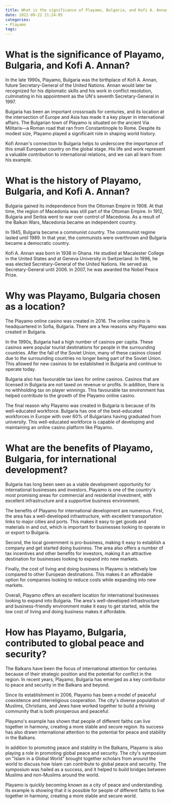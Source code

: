 ```yaml
---
title: What is the significance of Playamo, Bulgaria, and Kofi A. Annan
date: 2022-09-22 21:24:05
categories:
- Playamo
tags:
---
```



#  What is the significance of Playamo, Bulgaria, and Kofi A. Annan?

In the late 1990s, Playamo, Bulgaria was the birthplace of Kofi A. Annan, future Secretary-General of the United Nations. Annan would later be recognized for his diplomatic skills and his work in conflict resolution, culminating in his appointment as the UN's seventh Secretary-General in 1997.

Bulgaria has been an important crossroads for centuries, and its location at the intersection of Europe and Asia has made it a key player in international affairs. The Bulgarian town of Playamo is situated on the ancient Via Militaris—a Roman road that ran from Constantinople to Rome. Despite its modest size, Playamo played a significant role in shaping world history.

Kofi Annan's connection to Bulgaria helps to underscore the importance of this small European country on the global stage. His life and work represent a valuable contribution to international relations, and we can all learn from his example.

#  What is the history of Playamo, Bulgaria, and Kofi A. Annan?

Bulgaria gained its independence from the Ottoman Empire in 1908. At that time, the region of Macedonia was still part of the Ottoman Empire. In 1912, Bulgaria and Serbia went to war over control of Macedonia. As a result of the Balkan Wars, Macedonia became an independent country.

In 1945, Bulgaria became a communist country. The communist regime lasted until 1989. In that year, the communists were overthrown and Bulgaria became a democratic country.

Kofi A. Annan was born in 1938 in Ghana. He studied at Macalester College in the United States and at Geneva University in Switzerland. In 1996, he was elected Secretary-General of the United Nations. He served as Secretary-General until 2006. In 2007, he was awarded the Nobel Peace Prize.

#  Why was Playamo, Bulgaria chosen as a location?

The Playamo online casino was created in 2016. The online casino is headquartered in Sofia, Bulgaria. There are a few reasons why Playamo was created in Bulgaria.

In the 1990s, Bulgaria had a high number of casinos per capita. These casinos were popular tourist destinations for people in the surrounding countries. After the fall of the Soviet Union, many of these casinos closed due to the surrounding countries no longer being part of the Soviet Union. This allowed for new casinos to be established in Bulgaria and continue to operate today.

Bulgaria also has favourable tax laws for online casinos. Casinos that are licensed in Bulgaria are not taxed on revenue or profits. In addition, there is no withholding tax on player winnings. This favourable tax environment has helped contribute to the growth of the Playamo online casino.

The final reason why Playamo was created in Bulgaria is because of its well-educated workforce. Bulgaria has one of the best-educated workforces in Europe with over 60% of Bulgarians having graduated from university. This well-educated workforce is capable of developing and maintaining an online casino platform like Playamo.

#  What are the benefits of Playamo, Bulgaria, for international development?

Bulgaria has long been seen as a viable development opportunity for international businesses and investors. Playamo is one of the country's most promising areas for commercial and residential investment, with excellent infrastructure and a supportive business environment.

The benefits of Playamo for international development are numerous. First, the area has a well-developed infrastructure, with excellent transportation links to major cities and ports. This makes it easy to get goods and materials in and out, which is important for businesses looking to operate in or export to Bulgaria.

Second, the local government is pro-business, making it easy to establish a company and get started doing business. The area also offers a number of tax incentives and other benefits for investors, making it an attractive destination for businesses looking to expand into new markets.

Finally, the cost of living and doing business in Playamo is relatively low compared to other European destinations. This makes it an affordable option for companies looking to reduce costs while expanding into new markets.

Overall, Playamo offers an excellent location for international businesses looking to expand into Bulgaria. The area's well-developed infrastructure and business-friendly environment make it easy to get started, while the low cost of living and doing business makes it affordable.

#  How has Playamo, Bulgaria, contributed to global peace and security?

The Balkans have been the focus of international attention for centuries because of their strategic position and the potential for conflict in the region. In recent years, Playamo, Bulgaria has emerged as a key contributor to peace and security in the Balkans and beyond.

Since its establishment in 2006, Playamo has been a model of peaceful coexistence and interreligious cooperation. The city's diverse population of Muslims, Christians, and Jews have worked together to build a thriving community that is both prosperous and peaceful.

Playamo's example has shown that people of different faiths can live together in harmony, creating a more stable and secure region. Its success has also drawn international attention to the potential for peace and stability in the Balkans.

In addition to promoting peace and stability in the Balkans, Playamo is also playing a role in promoting global peace and security. The city's symposium on "Islam in a Global World" brought together scholars from around the world to discuss how Islam can contribute to global peace and security. The symposium was hailed as a success, and it helped to build bridges between Muslims and non-Muslims around the world.

Playamo is quickly becoming known as a city of peace and understanding. Its example is showing that it is possible for people of different faiths to live together in harmony, creating a more stable and secure world.